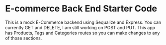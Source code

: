 # E-commerce Back End Starter Code


This is a mock E-Commerce backend using Sequalize and Express. You can currently GET and DELETE, I am still working on POST and PUT. This app has Products, Tags and Categories routes so you can make changes to any of those sections. 
